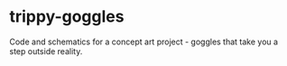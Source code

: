 trippy-goggles
==============

Code and schematics for a concept art project - goggles that take you a step outside reality.
